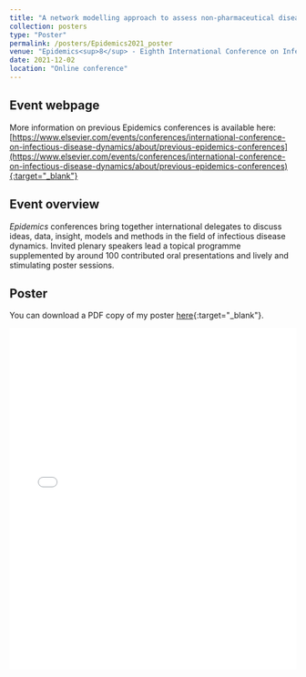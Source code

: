 ```yaml
---
title: "A network modelling approach to assess non-pharmaceutical disease controls against SARS-CoV-2 in a worker population"
collection: posters
type: "Poster"
permalink: /posters/Epidemics2021_poster
venue: "Epidemics<sup>8</sup> - Eighth International Conference on Infectious Disease"
date: 2021-12-02
location: "Online conference"
---
```


## Event webpage

More information on previous Epidemics conferences is available here: [https://www.elsevier.com/events/conferences/international-conference-on-infectious-disease-dynamics/about/previous-epidemics-conferences](https://www.elsevier.com/events/conferences/international-conference-on-infectious-disease-dynamics/about/previous-epidemics-conferences){:target="_blank"}

## Event overview

*Epidemics* conferences bring together international delegates to discuss ideas, data, insight, models and methods in the field of infectious disease dynamics. Invited plenary speakers lead a topical programme supplemented by around 100 contributed oral presentations and lively and stimulating poster sessions.

## Poster
You can download a PDF copy of my poster [here](/files/Posters/EdHill_Epidemics2021_P5-05.pdf){:target="_blank"}.
<iframe src="/files/Posters/EdHill_Epidemics2021_P5-05.pdf" width="100%" height="600" frameborder="no" border="0" marginwidth="0" marginheight="0"></iframe>
